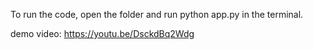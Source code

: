 To run the code, open the folder and run python app.py in the terminal. 

demo video: https://youtu.be/DsckdBq2Wdg

